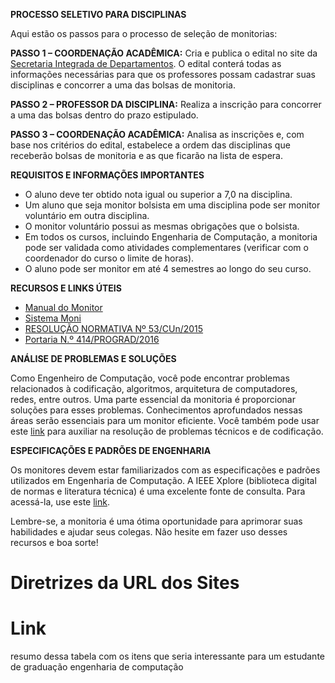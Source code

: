 **PROCESSO SELETIVO PARA DISCIPLINAS**

Aqui estão os passos para o processo de seleção de monitorias:

**PASSO 1 – COORDENAÇÃO ACADÊMICA:** Cria e publica o edital no site da [Secretaria Integrada de Departamentos](https://sid.cts.ararangua.ufsc.br/). O edital conterá todas as informações necessárias para que os professores possam cadastrar suas disciplinas e concorrer a uma das bolsas de monitoria.

**PASSO 2 – PROFESSOR DA DISCIPLINA:** Realiza a inscrição para concorrer a uma das bolsas dentro do prazo estipulado.

**PASSO 3 – COORDENAÇÃO ACADÊMICA:** Analisa as inscrições e, com base nos critérios do edital, estabelece a ordem das disciplinas que receberão bolsas de monitoria e as que ficarão na lista de espera.

**REQUISITOS E INFORMAÇÕES IMPORTANTES**

* O aluno deve ter obtido nota igual ou superior a 7,0 na disciplina.
* Um aluno que seja monitor bolsista em uma disciplina pode ser monitor voluntário em outra disciplina.
* O monitor voluntário possui as mesmas obrigações que o bolsista.
* Em todos os cursos, incluindo Engenharia de Computação, a monitoria pode ser validada como atividades complementares (verificar com o coordenador do curso o limite de horas).
* O aluno pode ser monitor em até 4 semestres ao longo do seu curso.

**RECURSOS E LINKS ÚTEIS**

* [Manual do Monitor](https://apoiopedagogico.prograd.ufsc.br/files/2016/11/Sitema-MONI-Manual-do-Monitor.pdf)
* [Sistema Moni](https://moni.sistemas.ufsc.br/restrito/index.xhtml)
* [RESOLUÇÃO NORMATIVA Nº 53/CUn/2015](https://moni.sistemas.ufsc.br/resources/pdf/Resolucao.pdf)
* [Portaria N.º 414/PROGRAD/2016](https://apoiopedagogico.prograd.ufsc.br/files/2017/02/Portaria-414.PROGAR.2016.pdf)

**ANÁLISE DE PROBLEMAS E SOLUÇÕES**

Como Engenheiro de Computação, você pode encontrar problemas relacionados à codificação, algoritmos, arquitetura de computadores, redes, entre outros. Uma parte essencial da monitoria é proporcionar soluções para esses problemas. Conhecimentos aprofundados nessas áreas serão essenciais para um monitor eficiente. Você também pode usar este [link](https://stackoverflow.com) para auxiliar na resolução de problemas técnicos e de codificação. 

**ESPECIFICAÇÕES E PADRÕES DE ENGENHARIA**

Os monitores devem estar familiarizados com as especificações e padrões utilizados em Engenharia de Computação. A IEEE Xplore (biblioteca digital de normas e literatura técnica) é uma excelente fonte de consulta. Para acessá-la, use este [link](https://ieeexplore.ieee.org/Xplore/home.jsp).

Lembre-se, a monitoria é uma ótima oportunidade para aprimorar suas habilidades e ajudar seus colegas. Não hesite em fazer uso desses recursos e boa sorte!

# Diretrizes da URL dos Sites

# Link
resumo dessa tabela com os itens que seria interessante para um estudante de graduação engenharia de computação